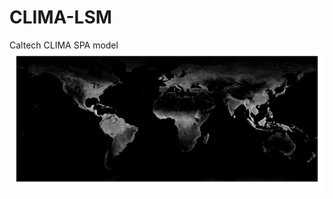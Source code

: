 # CLIMA-LSM
Caltech CLIMA SPA model
![Fluorescence from Space](pics/world_sif.jpg?raw=true "SIF from Space")
